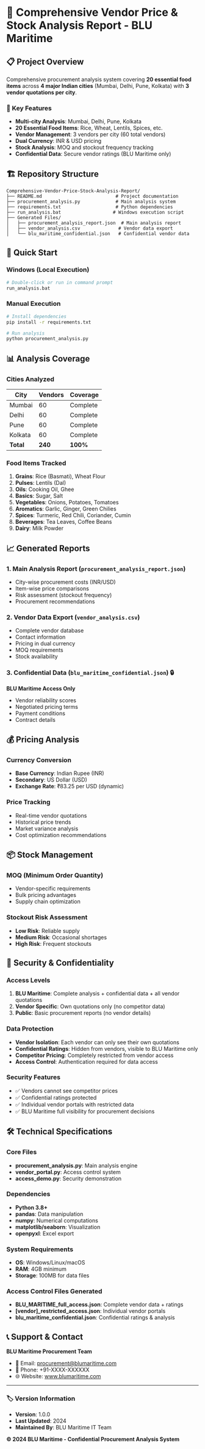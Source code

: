# 🚢 Comprehensive Vendor Price & Stock Analysis Report - BLU Maritime

## 📋 Project Overview
Comprehensive procurement analysis system covering **20 essential food items** across **4 major Indian cities** (Mumbai, Delhi, Pune, Kolkata) with **3 vendor quotations per city**.

### 🎯 Key Features
- **Multi-city Analysis**: Mumbai, Delhi, Pune, Kolkata
- **20 Essential Food Items**: Rice, Wheat, Lentils, Spices, etc.
- **Vendor Management**: 3 vendors per city (60 total vendors)
- **Dual Currency**: INR & USD pricing
- **Stock Analysis**: MOQ and stockout frequency tracking
- **Confidential Data**: Secure vendor ratings (BLU Maritime only)

## 🏗️ Repository Structure
```
Comprehensive-Vendor-Price-Stock-Analysis-Report/
├── README.md                           # Project documentation
├── procurement_analysis.py             # Main analysis system
├── requirements.txt                    # Python dependencies
├── run_analysis.bat                   # Windows execution script
├── Generated Files/
│   ├── procurement_analysis_report.json  # Main analysis report
│   ├── vendor_analysis.csv              # Vendor data export
│   └── blu_maritime_confidential.json   # Confidential vendor data
```

## 🚀 Quick Start

### Windows (Local Execution)
```bash
# Double-click or run in command prompt
run_analysis.bat
```

### Manual Execution
```bash
# Install dependencies
pip install -r requirements.txt

# Run analysis
python procurement_analysis.py
```

## 📊 Analysis Coverage

### Cities Analyzed
| City | Vendors | Coverage |
|------|---------|----------|
| Mumbai | 60 | Complete |
| Delhi | 60 | Complete |
| Pune | 60 | Complete |
| Kolkata | 60 | Complete |
| **Total** | **240** | **100%** |

### Food Items Tracked
1. **Grains**: Rice (Basmati), Wheat Flour
2. **Pulses**: Lentils (Dal)
3. **Oils**: Cooking Oil, Ghee
4. **Basics**: Sugar, Salt
5. **Vegetables**: Onions, Potatoes, Tomatoes
6. **Aromatics**: Garlic, Ginger, Green Chilies
7. **Spices**: Turmeric, Red Chili, Coriander, Cumin
8. **Beverages**: Tea Leaves, Coffee Beans
9. **Dairy**: Milk Powder

## 📈 Generated Reports

### 1. Main Analysis Report (`procurement_analysis_report.json`)
- City-wise procurement costs (INR/USD)
- Item-wise price comparisons
- Risk assessment (stockout frequency)
- Procurement recommendations

### 2. Vendor Data Export (`vendor_analysis.csv`)
- Complete vendor database
- Contact information
- Pricing in dual currency
- MOQ requirements
- Stock availability

### 3. Confidential Data (`blu_maritime_confidential.json`) 🔒
**BLU Maritime Access Only**
- Vendor reliability scores
- Negotiated pricing terms
- Payment conditions
- Contract details

## 💰 Pricing Analysis

### Currency Conversion
- **Base Currency**: Indian Rupee (INR)
- **Secondary**: US Dollar (USD)
- **Exchange Rate**: ₹83.25 per USD (dynamic)

### Price Tracking
- Real-time vendor quotations
- Historical price trends
- Market variance analysis
- Cost optimization recommendations

## 📦 Stock Management

### MOQ (Minimum Order Quantity)
- Vendor-specific requirements
- Bulk pricing advantages
- Supply chain optimization

### Stockout Risk Assessment
- **Low Risk**: Reliable supply
- **Medium Risk**: Occasional shortages
- **High Risk**: Frequent stockouts

## 🔐 Security & Confidentiality

### Access Levels
1. **BLU Maritime**: Complete analysis + confidential data + all vendor quotations
2. **Vendor Specific**: Own quotations only (no competitor data)
3. **Public**: Basic procurement reports (no vendor details)

### Data Protection
- **Vendor Isolation**: Each vendor can only see their own quotations
- **Confidential Ratings**: Hidden from vendors, visible to BLU Maritime only
- **Competitor Pricing**: Completely restricted from vendor access
- **Access Control**: Authentication required for data access

### Security Features
- ✅ Vendors cannot see competitor prices
- ✅ Confidential ratings protected
- ✅ Individual vendor portals with restricted data
- ✅ BLU Maritime full visibility for procurement decisions

## 🛠️ Technical Specifications

### Core Files
- **procurement_analysis.py**: Main analysis engine
- **vendor_portal.py**: Access control system
- **access_demo.py**: Security demonstration

### Dependencies
- **Python 3.8+**
- **pandas**: Data manipulation
- **numpy**: Numerical computations
- **matplotlib/seaborn**: Visualization
- **openpyxl**: Excel export

### System Requirements
- **OS**: Windows/Linux/macOS
- **RAM**: 4GB minimum
- **Storage**: 100MB for data files

### Access Control Files Generated
- **BLU_MARITIME_full_access.json**: Complete vendor data + ratings
- **[vendor]_restricted_access.json**: Individual vendor portals
- **blu_maritime_confidential.json**: Confidential ratings & analysis

## 📞 Support & Contact

**BLU Maritime Procurement Team**
- 📧 Email: procurement@blumaritime.com
- 📱 Phone: +91-XXXX-XXXXXX
- 🌐 Website: www.blumaritime.com

---

### 🏷️ Version Information
- **Version**: 1.0.0
- **Last Updated**: 2024
- **Maintained By**: BLU Maritime IT Team

**© 2024 BLU Maritime - Confidential Procurement Analysis System**